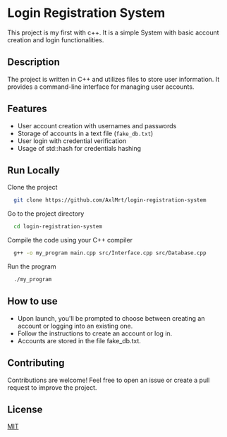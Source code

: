
# Login Registration System

This project is my first with c++. It is a simple System with basic account creation and login functionalities.



## Description
The project is written in C++ and utilizes files to store user information. It provides a command-line interface for managing user accounts.



## Features

- User account creation with usernames and passwords
- Storage of accounts in a text file (`fake_db.txt`)
- User login with credential verification
- Usage of std::hash for credentials hashing


## Run Locally

Clone the project

```bash
  git clone https://github.com/AxlMrt/login-registration-system
```

Go to the project directory

```bash
  cd login-registration-system
```

Compile the code using your C++ compiler

```bash
  g++ -o my_program main.cpp src/Interface.cpp src/Database.cpp
```

Run the program

```bash
  ./my_program
```


## How to use

- Upon launch, you'll be prompted to choose between creating an account or logging into an existing one.
- Follow the instructions to create an account or log in.
- Accounts are stored in the file fake_db.txt.
    
## Contributing

Contributions are welcome! Feel free to open an issue or create a pull request to improve the project.


## License

[MIT](https://choosealicense.com/licenses/mit/)



